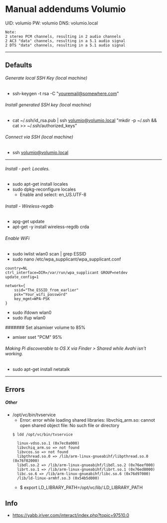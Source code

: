 # Manual addendums Volumio
UID: volumio     PW: volumio     DNS: volumio.local

```
Note:
2 stereo PCM channels, resulting in 2 audio channels
2 AC3 "data" channels, resulting in a 5.1 audio signal
2 DTS "data" channels, resulting in a 5.1 audio signal
```

-----

## Defaults

###### Generate local SSH Key (local machine)
- ssh-keygen -t rsa -C "youremail@somewhere.com"

###### Install generated SSH key  (local machine)
- cat ~/.ssh/id_rsa.pub | ssh volumio@volumio.local "mkdir -p ~/.ssh && cat >>  ~/.ssh/authorized_keys"

###### Connect via SSH (local machine)
- ssh volumio@volumio.local

-----

###### Install - perl: Locales.
- sudo apt-get install locales
- sudo dpkg-reconfigure locales
  - Enable and select: en_US.UTF-8

###### Install - Wireless-regdb
- apg-get update
- apt-get -y install wireless-regdb crda

###### Enable WiFi
- sudo iwlist wlan0 scan | grep ESSID
- sudo nano /etc/wpa_supplicant/wpa_supplicant.conf

```
country=NL
ctrl_interface=DIR=/var/run/wpa_supplicant GROUP=netdev
update_config=1

network={
    ssid="The_ESSID_from_earlier"
    psk="Your_wifi_password"
    key_mgmt=WPA-PSK
}
```
- sudo ifdown wlan0
- sudo ifup wlan0

####### Set alsamixer volume to 85%
- amixer sset "PCM" 95%

###### Making Pi discoverable to OS X via Finder > Shared while Avahi isn't working.
- sudo apt-get install netatalk


-----

## Errors 

##### Other
- /opt/vc/bin/tvservice
  - Error: error while loading shared libraries: libvchiq_arm.so: cannot open shared object file: No such file or directory
  ```
  $ ldd /opt/vc/bin/tvservice

	linux-vdso.so.1 (0x7ec0a000)
	libvchiq_arm.so => not found
	libvcos.so => not found
	libpthread.so.0 => /lib/arm-linux-gnueabihf/libpthread.so.0 (0x76f02000)
	libdl.so.2 => /lib/arm-linux-gnueabihf/libdl.so.2 (0x76eef000)
	librt.so.1 => /lib/arm-linux-gnueabihf/librt.so.1 (0x76ed8000)
	libc.so.6 => /lib/arm-linux-gnueabihf/libc.so.6 (0x76d97000)
	/lib/ld-linux-armhf.so.3 (0x54b5d000)
  ```
  - $ export LD_LIBRARY_PATH=/opt/vc/lib/:LD_LIBRARY_PATH

## Info
- https://yabb.jriver.com/interact/index.php?topic=97510.0
